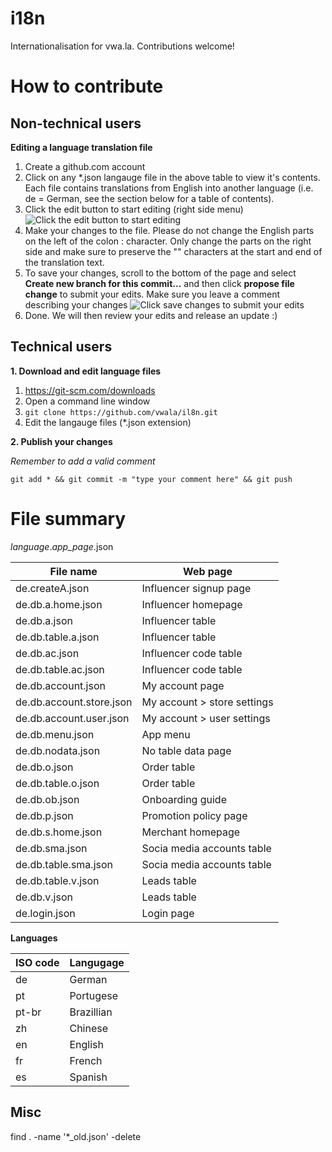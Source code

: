 # i18n
Internationalisation for vwa.la. Contributions welcome!

How to contribute
=================

Non-technical users
-------------------

**Editing a language translation file**

1. Create a github.com account 
1. Click on any *.json langauge file in the above table to view it's contents. Each file contains translations from English into another language (i.e. de = German, see the section below for a table of contents). 
2. Click the edit button to start editing (right side menu) ![Click the edit button to start editing](docs/screen-edit-file.png?raw=true "Click the edit button to start editing")
3. Make your changes to the file. Please do not change the English parts on the left of the colon : character. Only change the parts on the right side and make sure to preserve the "" characters at the start and end of the translation text.
4. To save your changes, scroll to the bottom of the page and select **Create new branch for this commit...** and then click **propose file change** to submit your edits. Make sure you leave a comment describing your changes ![Click save changes to submit your edits](docs/screen-save-changes.png?raw=true "Click save changes to submit your edits")
4. Done. We will then review your edits and release an update :)

Technical users
---------------

**1. Download and edit language files**

1. https://git-scm.com/downloads
2. Open a command line window 
3. `git clone https://github.com/vwala/il8n.git`
4. Edit the langauge files (*.json extension)

**2. Publish your changes**

*Remember to add a valid comment*

`
git add * && git commit -m "type your comment here" && git push
`


# File summary

*language*.*app_page*.json


| File name                | Web page                    | 
|--------------------------|-----------------------------| 
| de.createA.json          | Influencer signup page      | 
| de.db.a.home.json        | Influencer homepage         | 
| de.db.a.json             | Influencer table            | 
| de.db.table.a.json       | Influencer table            | 
| de.db.ac.json            | Influencer code table       | 
| de.db.table.ac.json      | Influencer code table       | 
| de.db.account.json       | My account page             | 
| de.db.account.store.json | My account > store settings | 
| de.db.account.user.json  | My account > user settings  | 
| de.db.menu.json          | App menu                    | 
| de.db.nodata.json        | No table data page          | 
| de.db.o.json             | Order table                 | 
| de.db.table.o.json       | Order table                 | 
| de.db.ob.json            | Onboarding guide            | 
| de.db.p.json             | Promotion policy page       | 
| de.db.s.home.json        | Merchant homepage           | 
| de.db.sma.json           | Socia media accounts table  | 
| de.db.table.sma.json     | Socia media accounts table  | 
| de.db.table.v.json       | Leads table                 | 
| de.db.v.json             | Leads table                 | 
| de.login.json            | Login page                  | 

**Languages**

| ISO code |  Langugage   | 
|----------|--------------| 
| de       | German       | 
| pt       | Portugese    | 
| pt-br    | Brazillian   | 
| zh       | Chinese      | 
| en       | English      | 
| fr       | French       | 
| es       | Spanish      | 


Misc
----

find . -name '*_old.json' -delete